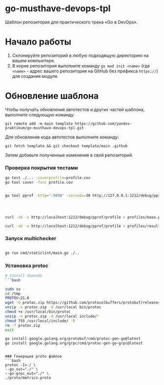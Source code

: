 # go-musthave-devops-tpl

Шаблон репозитория для практического трека «Go в DevOps».

# Начало работы

1. Склонируйте репозиторий в любую подходящую директорию на вашем компьютере.
2. В корне репозитория выполните команду `go mod init <name>` (где `<name>` - адрес вашего репозитория на GitHub без префикса `https://`) для создания модуля.

# Обновление шаблона

Чтобы получать обновления автотестов и других частей шаблона, выполните следующую команду:

```
git remote add -m main template https://github.com/yandex-praktikum/go-musthave-devops-tpl.git
```

Для обновления кода автотестов выполните команду:

```
git fetch template && git checkout template/main .github
```

Затем добавьте полученные изменения в свой репозиторий.

### Проверка покрытия тестами
```bash
go test ./... -coverprofile=profile.cov
go tool cover -func profile.cov


go tool pprof -http=":9090" -seconds=30 http://127.0.0.1:1212/debug/pprof/profile




curl -sK -v http://localhost:1212/debug/pprof/profile > profiles/base.pprof

curl -sK -v http://localhost:1212/debug/pprof/profile > profiles/result.pprof

```

### Запуск multichecker
```bash

go run cmd/staticlint/main.go ./..

```

### Установка protoc
```bash
# Install depends
```bash

sudo su -
cd /tmp
PROTOV=21.6
wget -O protoc.zip https://github.com/protocolbuffers/protobuf/releases/download/v${PROTOV}/protoc-${PROTOV}-linux-x86_64.zip
unzip -o protoc.zip -d /usr/local bin/protoc
chmod +x /usr/local/bin/protoc
unzip -o protoc.zip -d /usr/local include/*
chmod 755 /usr/local/include/ -R
rm -f protoc.zip
exit

go install google.golang.org/protobuf/cmd/protoc-gen-go@latest
go install google.golang.org/grpc/cmd/protoc-gen-go-grpc@latest 

```
```

### Генерация proto файлов
```bash
protoc -I=./ \
--go_out="./" \
--go-grpc_out="./" \
./proto/metrics.proto


```